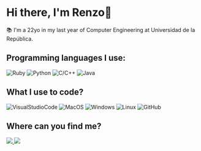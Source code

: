 ### <h1>Hi there, I'm Renzo👋</h1> 

📚 I'm a 22yo in my last year of Computer Engineering at Universidad de la República.


<h2>Programming languages I use:</h2>

<p>
  <img alt="Ruby" src="https://img.shields.io/badge/Ruby-FF4949?style=flat&logo=Ruby&logoColor=white"/>
  <img alt="Python" src="https://img.shields.io/badge/Python-3776AB?style=flate&logo=python&logoColor=white"/>
  <img alt="C/C++" src="https://img.shields.io/badge/-C/C++-E77250?style=flat&logo=c&logoColor=white"/>
  <img alt="Java" src="https://img.shields.io/badge/java-%23ED8B00.svg?style=flat&logo=java&logoColor=white"/>
</p>
<h2>What I use to code?</h2>
<p>
  <img alt="VisualStudioCode" src="https://bit.ly/36t1Mlt"/>
  <img alt="MacOS" src="https://shields.io/badge/MacOS--9cf?logo=Apple&style=social"/>
  <img alt="Windows" src="https://img.shields.io/badge/-Windows-0078D6?style=flat&logo=windows&logoColor=white"/>
  <img alt="Linux" src="https://img.shields.io/badge/-Linux-FCC624?style=flat&logo=linux&logoColor=black"/>
  <img alt="GitHub" src="https://img.shields.io/badge/-GitHub-181717?style=flat&logo=github&logoColor=white"/>
</p>

<h2>Where can you find me?</h2>
<p>
  <a href="https://www.instagram.com/renzominelli/" target="_blank"> <img src="https://img.shields.io/badge/-Instagram-FF4949?style=flat&logo=instagram&logoColor=white" /> </a>
  <a href="https://www.linkedin.com/in/renzo-minelli-mutti" target="_blank"> <img src="https://img.shields.io/badge/LinkedIn-0077B5?style=flat&logo=linkedin&logoColor=white" /> </a>
  
</p>

